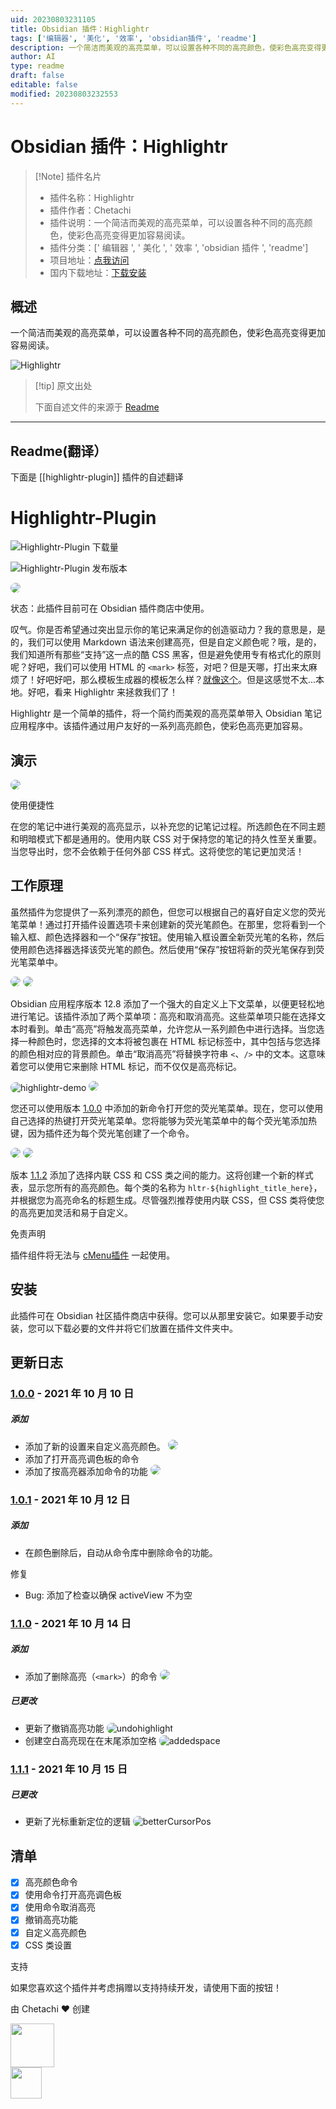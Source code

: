 ```yaml
---
uid: 20230803231105
title: Obsidian 插件：Highlightr
tags: ['编辑器', '美化', '效率', 'obsidian插件', 'readme']
description: 一个简洁而美观的高亮菜单，可以设置各种不同的高亮颜色，使彩色高亮变得更加容易阅读。
author: AI
type: readme
draft: false
editable: false
modified: 20230803232553
---
```


# Obsidian 插件：Highlightr

> [!Note] 插件名片
> - 插件名称：Highlightr
> - 插件作者：Chetachi
> - 插件说明：一个简洁而美观的高亮菜单，可以设置各种不同的高亮颜色，使彩色高亮变得更加容易阅读。
> - 插件分类：[' 编辑器 ', ' 美化 ', ' 效率 ', 'obsidian 插件 ', 'readme']
> - 项目地址：[点我访问](https://github.com/chetachiezikeuzor/Highlightr-Plugin)
> - 国内下载地址：[下载安装](https://pkmer.cn/products/plugin/pluginMarket/?highlightr-plugin)

## 概述

一个简洁而美观的高亮菜单，可以设置各种不同的高亮颜色，使彩色高亮变得更加容易阅读。

![Highlightr](https://cdn.pkmer.cn/covers/highlightr-plugin.png!pkmer)

> [!tip] 原文出处
>
>下面自述文件的来源于 [Readme](https://ghproxy.net/https://raw.githubusercontent.com/chetachiezikeuzor/Highlightr-Plugin/master/README.md)
>

---

## Readme(翻译）

下面是 [[highlightr-plugin]] 插件的自述翻译

# Highlightr-Plugin

![Highlightr-Plugin 下载量](https://img.shields.io/github/downloads/chetachiezikeuzor/Highlightr-Plugin/total.svg)

![Highlightr-Plugin 发布版本](https://img.shields.io/github/v/release/chetachiezikeuzor/Highlightr-Plugin)

<img src="https://raw.githubusercontent.com/chetachiezikeuzor/Highlightr-Plugin/master/assets/Highlightr%20Demo%20Header.png" style=" box-shadow: 0 2px 8px 0 var(--background-modifier-border); border-radius: 8px; ">

状态：此插件目前可在 Obsidian 插件商店中使用。

叹气。你是否希望通过突出显示你的笔记来满足你的创造驱动力？我的意思是，是的，我们可以使用 Markdown 语法来创建高亮，但是自定义颜色呢？哦，是的，我们知道所有那些“支持”这一点的酷 CSS 黑客，但是避免使用专有格式化的原则呢？好吧，我们可以使用 HTML 的 `<mark>` 标签，对吧？但是天哪，打出来太麻烦了！好吧好吧，那么模板生成器的模板怎么样？[就像这个](https://www.reddit.com/r/ObsidianMD/comments/nu0olr/multicolored_highlighting_in_obsidian/)。但是这感觉不太...本地。好吧，看来 Highlightr 来拯救我们了！

Highlightr 是一个简单的插件，将一个简约而美观的高亮菜单带入 Obsidian 笔记应用程序中。该插件通过用户友好的一系列高亮颜色，使彩色高亮更加容易。

## 演示

<img src="https://user-images.githubusercontent.com/79069364/142739125-dad73e22-c6c4-4c49-8367-3e5a278659e7.gif" style=" box-shadow: 0 2px 8px 0 var(--background-modifier-border); border-radius: 8px; ">

使用便捷性

在您的笔记中进行美观的高亮显示，以补充您的记笔记过程。所选颜色在不同主题和明暗模式下都是通用的。使用内联 CSS 对于保持您的笔记的持久性至关重要。当您导出时，您不会依赖于任何外部 CSS 样式。这将使您的笔记更加灵活！

## 工作原理

虽然插件为您提供了一系列漂亮的颜色，但您可以根据自己的喜好自定义您的荧光笔菜单！通过打开插件设置选项卡来创建新的荧光笔颜色。在那里，您将看到一个输入框、颜色选择器和一个“保存”按钮。使用输入框设置全新荧光笔的名称，然后使用颜色选择器选择该荧光笔的颜色。然后使用“保存”按钮将新的荧光笔保存到荧光笔菜单中。

<img src="https://user-images.githubusercontent.com/79069364/142739491-f6f75912-8689-4eef-a10e-67a820471d3c.png" style=" box-shadow: 0 2px 8px 0 var(--background-modifier-border); border-radius: 8px; ">

<img src="https://user-images.githubusercontent.com/79069364/142739119-be46413e-905a-47bb-a23b-a63babc586e1.gif" style=" box-shadow: 0 2px 8px 0 var(--background-modifier-border); border-radius: 8px; ">

Obsidian 应用程序版本 12.8 添加了一个强大的自定义上下文菜单，以便更轻松地进行笔记。该插件添加了两个菜单项：高亮和取消高亮。这些菜单项只能在选择文本时看到。单击“高亮”将触发高亮菜单，允许您从一系列颜色中进行选择。当您选择一种颜色时，您选择的文本将被包裹在 HTML 标记标签中，其中包括与您选择的颜色相对应的背景颜色。单击“取消高亮”将替换字符串 `<`、`/>` 中的文本。这意味着您可以使用它来删除 HTML 标记，而不仅仅是高亮标记。

<img alt="highlightr-demo" src="https://user-images.githubusercontent.com/79069364/144176804-c63a7e8d-f27c-48a6-bfeb-484cfe7d44e6.gif" style=" box-shadow: 0 2px 8px 0 var(--background-modifier-border); border-radius: 8px; ">

<img src="https://user-images.githubusercontent.com/79069364/142739490-e6824979-c339-449e-88c2-051979b7a6aa.png" style=" box-shadow: 0 2px 8px 0 var(--background-modifier-border); border-radius: 8px; ">

您还可以使用版本 [1.0.0]() 中添加的新命令打开您的荧光笔菜单。现在，您可以使用自己选择的热键打开荧光笔菜单。您将能够为荧光笔菜单中的每个荧光笔添加热键，因为插件还为每个荧光笔创建了一个命令。

<img src="https://user-images.githubusercontent.com/79069364/142739122-aed7a0ee-e7d8-4595-90f5-9e809f44ef04.gif" style=" box-shadow: 0 2px 8px 0 var(--background-modifier-border); border-radius: 8px; ">

<img src="https://user-images.githubusercontent.com/79069364/142739489-8f1e3243-f07a-4b40-a9d7-9c36dd3a784b.png" style=" box-shadow: 0 2px 8px 0 var(--background-modifier-border); border-radius: 8px; ">

版本 [1.1.2]() 添加了选择内联 CSS 和 CSS 类之间的能力。这将创建一个新的样式表，显示您所有的高亮颜色。每个类的名称为 `hltr-${highlight_title_here}`，并根据您为高亮命名的标题生成。尽管强烈推荐使用内联 CSS，但 CSS 类将使您的高亮更加灵活和易于自定义。

免责声明

插件组件将无法与 [cMenu插件](https://github.com/chetachiezikeuzor/cMenu-Plugin) 一起使用。

## 安装

此插件可在 Obsidian 社区插件商店中获得。您可以从那里安装它。如果要手动安装，您可以下载必要的文件并将它们放置在插件文件夹中。

## 更新日志

### [1.0.0](https://github.com/chetachiezikeuzor/Highlightr-Plugin/releases/tag/1.0.0) - 2021 年 10 月 10 日

##### 添加

- 添加了新的设置来自定义高亮颜色。
  <img src="https://user-images.githubusercontent.com/79069364/142739119-be46413e-905a-47bb-a23b-a63babc586e1.gif" style=" box-shadow: 0 2px 8px 0 var(--background-modifier-border); border-radius: 8px; ">
- 添加了打开高亮调色板的命令
- 添加了按高亮器添加命令的功能
  <img src="https://user-images.githubusercontent.com/79069364/142739122-aed7a0ee-e7d8-4595-90f5-9e809f44ef04.gif" style=" box-shadow: 0 2px 8px 0 var(--background-modifier-border); border-radius: 8px; ">

### [1.0.1](https://github.com/chetachiezikeuzor/Highlightr-Plugin/releases/tag/1.0.1) - 2021 年 10 月 12 日

##### 添加

- 在颜色删除后，自动从命令库中删除命令的功能。

修复

- Bug: 添加了检查以确保 activeView 不为空

### [1.1.0](https://github.com/chetachiezikeuzor/Highlightr-Plugin/releases/tag/1.1.0) - 2021 年 10 月 14 日

##### 添加

- 添加了删除高亮（`<mark>`）的命令
  <img src="https://user-images.githubusercontent.com/79069364/142739131-b7bd43da-7d76-4c51-bd21-935f0adf5807.gif" style=" box-shadow: 0 2px 8px 0 var(--background-modifier-border); border-radius: 8px; ">

##### 已更改

- 更新了撤销高亮功能
  <img alt="undohighlight" src="https://user-images.githubusercontent.com/79069364/144176697-379340a7-da36-485e-91ed-853dbfde5ab6.gif" style=" box-shadow: 0 2px 8px 0 var(--background-modifier-border); border-radius: 8px; ">
- 创建空白高亮现在在末尾添加空格
  <img alt="addedspace" src="https://user-images.githubusercontent.com/79069364/144176500-79484143-b329-488b-855d-c46a42ece35c.gif" style=" box-shadow: 0 2px 8px 0 var(--background-modifier-border); border-radius: 8px; ">

### [1.1.1](https://github.com/chetachiezikeuzor/Highlightr-Plugin/releases/tag/1.1.1) - 2021 年 10 月 15 日

##### 已更改

- 更新了光标重新定位的逻辑
  <img alt="betterCursorPos" src="https://user-images.githubusercontent.com/79069364/144176292-4df0ef0f-5478-4a31-9266-1852e7189026.gif" style=" box-shadow: 0 2px 8px 0 var(--background-modifier-border); border-radius: 8px; ">

## 清单

- [x] 高亮颜色命令
- [x] 使用命令打开高亮调色板
- [x] 使用命令取消高亮
- [x] 撤销高亮功能
- [x] 自定义高亮颜色
- [x] CSS 类设置

支持

如果您喜欢这个插件并考虑捐赠以支持持续开发，请使用下面的按钮！

由 Chetachi ❤️ 创建

<a href="https://paypal.me/chelseaezikeuzor">
<img src="https://raw.githubusercontent.com/chetachiezikeuzor/Highlightr-Plugin/master/assets/paypal.svg" height="70"></a>
<br/>
<a href="https://ko-fi.com/chetachi">
<img src="https://raw.githubusercontent.com/chetachiezikeuzor/Highlightr-Plugin/master/assets/kofi_color.svg" height="50"></a>



